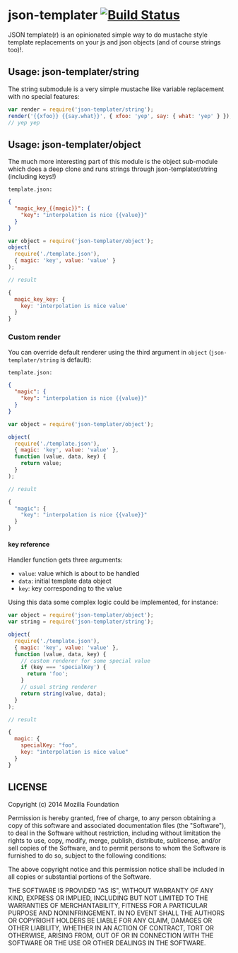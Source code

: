 # json-templater [![Build Status](https://travis-ci.org/lightsofapollo/json-templater.svg?branch=master)](https://travis-ci.org/lightsofapollo/json-templater)

JSON template(r) is an opinionated simple way to do mustache style
template replacements on your js and json objects (and of course
strings too)!.


## Usage: json-templater/string

The string submodule is a very simple mustache like variable replacement with no special features:

```js
var render = require('json-templater/string');
render('{{xfoo}} {{say.what}}', { xfoo: 'yep', say: { what: 'yep' } });
// yep yep
```

## Usage: json-templater/object

The much more interesting part of this module is the object sub-module which does a deep clone and runs strings through json-templater/string (including keys!)

`template.json:`
```json
{
  "magic_key_{{magic}}": {
    "key": "interpolation is nice {{value}}"
  }
}
```

```js
var object = require('json-templater/object');
object(
  require('./template.json'),
  { magic: 'key', value: 'value' }
);

// result

{
  magic_key_key: {
    key: 'interpolation is nice value'
  }
}

```

### Custom render

You can override default renderer using the third argument in `object` (`json-templater/string` is default):

`template.json:`
```json
{
  "magic": {
    "key": "interpolation is nice {{value}}"
  }
}
```

```js
var object = require('json-templater/object');

object(
  require('./template.json'),
  { magic: 'key', value: 'value' },
  function (value, data, key) {
    return value;
  }
);

// result

{
  "magic": {
    "key": "interpolation is nice {{value}}"
  }
}
```

#### key reference

Handler function gets three arguments:

- `value`: value which is about to be handled
- `data`: initial template data object
- `key`: key corresponding to the value

Using this data some complex logic could be implemented, for instance:

```js
var object = require('json-templater/object');
var string = require('json-templater/string');

object(
  require('./template.json'),
  { magic: 'key', value: 'value' },
  function (value, data, key) {
    // custom renderer for some special value
    if (key === 'specialKey') {
      return 'foo';
    }
    // usual string renderer
    return string(value, data);
  }
);

// result

{
  magic: {
    specialKey: "foo",
    key: "interpolation is nice value"
  }
}
```

## LICENSE

Copyright (c) 2014 Mozilla Foundation

Permission is hereby granted, free of charge, to any person obtaining a copy
of this software and associated documentation files (the "Software"), to deal
in the Software without restriction, including without limitation the rights
to use, copy, modify, merge, publish, distribute, sublicense, and/or sell
copies of the Software, and to permit persons to whom the Software is
furnished to do so, subject to the following conditions:

The above copyright notice and this permission notice shall be included in
all copies or substantial portions of the Software.

THE SOFTWARE IS PROVIDED "AS IS", WITHOUT WARRANTY OF ANY KIND, EXPRESS OR
IMPLIED, INCLUDING BUT NOT LIMITED TO THE WARRANTIES OF MERCHANTABILITY,
FITNESS FOR A PARTICULAR PURPOSE AND NONINFRINGEMENT. IN NO EVENT SHALL THE
AUTHORS OR COPYRIGHT HOLDERS BE LIABLE FOR ANY CLAIM, DAMAGES OR OTHER
LIABILITY, WHETHER IN AN ACTION OF CONTRACT, TORT OR OTHERWISE, ARISING FROM,
OUT OF OR IN CONNECTION WITH THE SOFTWARE OR THE USE OR OTHER DEALINGS IN
THE SOFTWARE.

